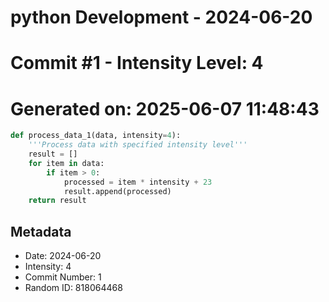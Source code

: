 ﻿# python Development - 2024-06-20
# Commit #1 - Intensity Level: 4
# Generated on: 2025-06-07 11:48:43
```python
def process_data_1(data, intensity=4):
    '''Process data with specified intensity level'''
    result = []
    for item in data:
        if item > 0:
            processed = item * intensity + 23
            result.append(processed)
    return result
```
## Metadata
- Date: 2024-06-20
- Intensity: 4
- Commit Number: 1
- Random ID: 818064468
